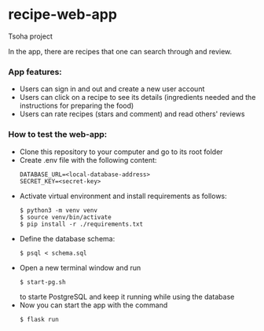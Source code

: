 # recipe-web-app
Tsoha project

In the app, there are recipes that one can search through and review.

### App features:  
- Users can sign in and out and create a new user account  
- Users can click on a recipe to see its details (ingredients needed and the instructions for preparing the food)  
- Users can rate recipes (stars and comment) and read others' reviews  

### How to test the web-app:  
- Clone this repository to your computer and go to its root folder  
- Create .env file with the following content:  
    ```
    DATABASE_URL=<local-database-address>  
    SECRET_KEY=<secret-key>  
    ```
- Activate virtual environment and install requirements as follows:  
    ```
    $ python3 -m venv venv     
    $ source venv/bin/activate  
    $ pip install -r ./requirements.txt  
    ```  
- Define the database schema:
    ```
    $ psql < schema.sql
    ```
- Open a new terminal window and run
    ```
    $ start-pg.sh
    ```
  to starte PostgreSQL and keep it running while using the database 
- Now you can start the app with the command
    ```
    $ flask run
    ```
